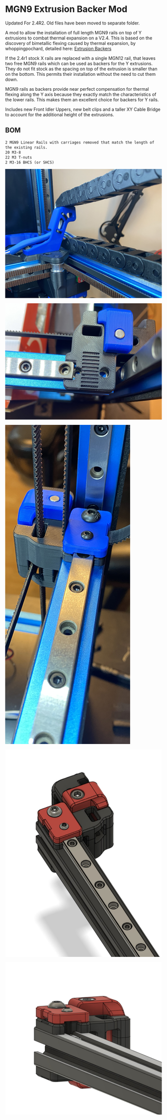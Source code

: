# MGN9 Extrusion Backer Mod

Updated For 2.4R2.  Old files have been moved to separate folder.

A mod to allow the installation of full length MGN9 rails on top of Y extrusions to combat thermal expansion on a V2.4.  This is based on the discovery of bimetallic flexing caused by thermal expansion, by whoppingpochard, detailed here: [Extrusion Backers](../../whoppingpochard/extrusion_backers)

If the 2.4r1 stock X rails are replaced with a single MGN12 rail, that leaves two free MGN9 rails which can be used as backers for the Y extrusions.  They do not fit stock as the spacing on top of the extrusion is smaller than on the bottom.  This permits their installation without the need to cut them down.

MGN9 rails as backers provide near perfect compensation for thermal flexing along the Y axis because they exactly match the characteristics of the lower rails.  This makes them an excellent choice for backers for Y rails.  

Includes new Front Idler Uppers, new belt clips and a taller XY Cable Bridge to account for the additional height of the extrusions.

## BOM
```
2 MGN9 Linear Rails with carriages removed that match the length of the existing rails.
20 M3-8
22 M3 T-nuts
2 M3-16 BHCS (or SHCS)
```

![Idler](IMAGES/Updated_Cable_Bridge.jpg)

![Installation](IMAGES/Installation.jpg)

![Installed](IMAGES/Installed.jpg)

![Cad_Image1](IMAGES/Cad_Photo.jpg)

![Cad_Image2](IMAGES/Cad_Photo_2.jpg)
